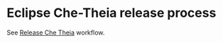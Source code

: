 # Eclipse Che-Theia release process

See [Release Che Theia](./.github/workflows/release.yaml) workflow.
